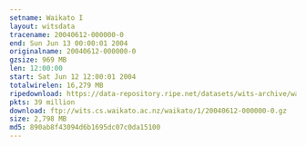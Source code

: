 ```yaml
---
setname: Waikato I
layout: witsdata
tracename: 20040612-000000-0
end: Sun Jun 13 00:00:01 2004
originalname: 20040612-000000-0
gzsize: 969 MB
len: 12:00:00
start: Sat Jun 12 12:00:01 2004
totalwirelen: 16,279 MB
ripedownload: https://data-repository.ripe.net/datasets/wits-archive/waikato/1/20040612-000000-0.gz
pkts: 39 million
download: ftp://wits.cs.waikato.ac.nz/waikato/1/20040612-000000-0.gz
size: 2,798 MB
md5: 890ab8f43094d6b1695dc07c0da15100
---
```

